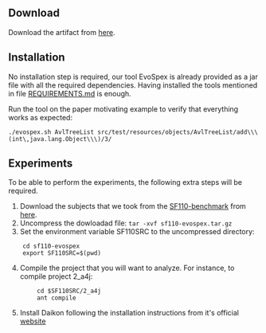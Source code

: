 ## Download

Download the artifact from [here](https://mega.nz/file/JW4TFK6Q#V2S3UiSIqy-bzHpcDFAab76TXIygtvipMDHMEzrF_cQ).

## Installation

No installation step is required, our tool EvoSpex is already provided as a jar file with all the required dependencies. Having installed the tools mentioned in file [REQUIREMENTS.md](REQUIREMENTS.md) is enough. 

Run the tool on the paper motivating example to verify that everything works as expected:

`./evospex.sh AvlTreeList src/test/resources/objects/AvlTreeList/add\\\(int\,java.lang.Object\\\)/3/`

## Experiments

To be able to perform the experiments, the following extra steps will be required. 

1. Download the subjects that we took from the [SF110-benchmark](https://www.evosuite.org/experimental-data/sf110/) from [here](https://mega.nz/file/TkJziSKI#y7c_8cJaTnfhW8NBlO_hbWKiWMqqrBD4iIivnII5ycM). 
2. Uncompress the dowloadad file: ```tar -xvf sf110-evospex.tar.gz```
3. Set the environment variable SF110SRC to the uncompressed directory:
```
	cd sf110-evospex
	export SF110SRC=$(pwd)
```
4. Compile the project that you will want to analyze. For instance, to compile project 2_a4j: 
```
        cd $SF110SRC/2_a4j
        ant compile
```

5. Install Daikon following the installation instructions from it's official [website](https://plse.cs.washington.edu/daikon/download/doc/daikon.html#Installation)


